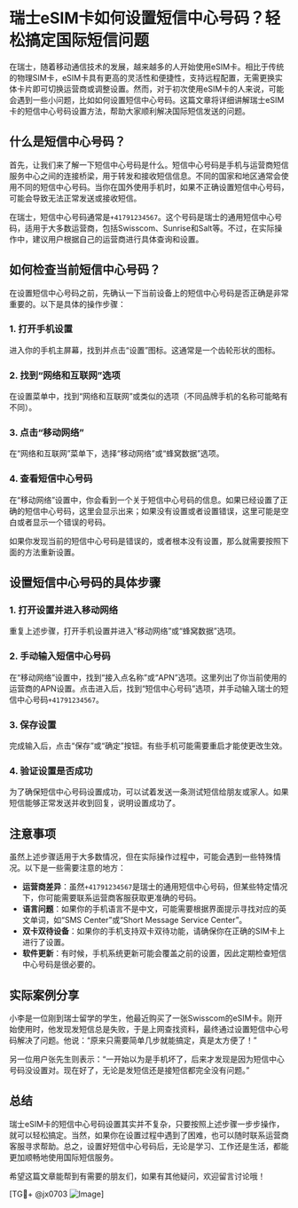 # 瑞士eSIM卡如何设置短信中心号码？轻松搞定国际短信问题

在瑞士，随着移动通信技术的发展，越来越多的人开始使用eSIM卡。相比于传统的物理SIM卡，eSIM卡具有更高的灵活性和便捷性，支持远程配置，无需更换实体卡片即可切换运营商或调整设置。然而，对于初次使用eSIM卡的人来说，可能会遇到一些小问题，比如如何设置短信中心号码。这篇文章将详细讲解瑞士eSIM卡的短信中心号码设置方法，帮助大家顺利解决国际短信发送的问题。

## 什么是短信中心号码？

首先，让我们来了解一下短信中心号码是什么。短信中心号码是手机与运营商短信服务中心之间的连接桥梁，用于转发和接收短信信息。不同的国家和地区通常会使用不同的短信中心号码。当你在国外使用手机时，如果不正确设置短信中心号码，可能会导致无法正常发送或接收短信。

在瑞士，短信中心号码通常是`+41791234567`。这个号码是瑞士的通用短信中心号码，适用于大多数运营商，包括Swisscom、Sunrise和Salt等。不过，在实际操作中，建议用户根据自己的运营商进行具体查询和设置。

## 如何检查当前短信中心号码？

在设置短信中心号码之前，先确认一下当前设备上的短信中心号码是否正确是非常重要的。以下是具体的操作步骤：

### 1. 打开手机设置
进入你的手机主屏幕，找到并点击“设置”图标。这通常是一个齿轮形状的图标。

### 2. 找到“网络和互联网”选项
在设置菜单中，找到“网络和互联网”或类似的选项（不同品牌手机的名称可能略有不同）。

### 3. 点击“移动网络”
在“网络和互联网”菜单下，选择“移动网络”或“蜂窝数据”选项。

### 4. 查看短信中心号码
在“移动网络”设置中，你会看到一个关于短信中心号码的信息。如果已经设置了正确的短信中心号码，这里会显示出来；如果没有设置或者设置错误，这里可能是空白或者显示一个错误的号码。

如果你发现当前的短信中心号码是错误的，或者根本没有设置，那么就需要按照下面的方法重新设置。

## 设置短信中心号码的具体步骤

### 1. 打开设置并进入移动网络
重复上述步骤，打开手机设置并进入“移动网络”或“蜂窝数据”选项。

### 2. 手动输入短信中心号码
在“移动网络”设置中，找到“接入点名称”或“APN”选项。这里列出了你当前使用的运营商的APN设置。点击进入后，找到“短信中心号码”选项，并手动输入瑞士的短信中心号码`+41791234567`。

### 3. 保存设置
完成输入后，点击“保存”或“确定”按钮。有些手机可能需要重启才能使更改生效。

### 4. 验证设置是否成功
为了确保短信中心号码设置成功，可以试着发送一条测试短信给朋友或家人。如果短信能够正常发送并收到回复，说明设置成功了。

## 注意事项

虽然上述步骤适用于大多数情况，但在实际操作过程中，可能会遇到一些特殊情况。以下是一些需要注意的地方：

- **运营商差异**：虽然`+41791234567`是瑞士的通用短信中心号码，但某些特定情况下，你可能需要联系运营商客服获取更准确的号码。
- **语言问题**：如果你的手机语言不是中文，可能需要根据界面提示寻找对应的英文单词，如“SMS Center”或“Short Message Service Center”。
- **双卡双待设备**：如果你的手机支持双卡双待功能，请确保你在正确的SIM卡上进行了设置。
- **软件更新**：有时候，手机系统更新可能会覆盖之前的设置，因此定期检查短信中心号码是很必要的。

## 实际案例分享

小李是一位刚到瑞士留学的学生，他最近购买了一张Swisscom的eSIM卡。刚开始使用时，他发现发短信总是失败，于是上网查找资料，最终通过设置短信中心号码解决了问题。他说：“原来只需要简单几步就能搞定，真是太方便了！”

另一位用户张先生则表示：“一开始以为是手机坏了，后来才发现是因为短信中心号码没设置对。现在好了，无论是发短信还是接短信都完全没有问题。”

## 总结

瑞士eSIM卡的短信中心号码设置其实并不复杂，只要按照上述步骤一步步操作，就可以轻松搞定。当然，如果你在设置过程中遇到了困难，也可以随时联系运营商客服寻求帮助。总之，设置好短信中心号码后，无论是学习、工作还是生活，都能更加顺畅地使用国际短信服务。

希望这篇文章能帮到有需要的朋友们，如果有其他疑问，欢迎留言讨论哦！

[TG💪+ @jx0703 ![Image](https://github.com/user-attachments/assets/dbca1d08-cadb-493c-b0ec-ad6f7a83f270)]